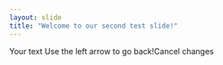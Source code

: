 ```yaml
---
layout: slide
title: "Welcome to our second test slide!"
---
```

Your text
Use the left arrow to go back!Cancel changes
